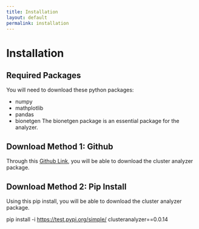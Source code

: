 ```yaml
---
title: Installation
layout: default
permalink: installation
---
```


# Installation

## Required Packages

You will need to download these python packages:
  - numpy
  - mathplotlib
  - pandas
  - bionetgen
The bionetgen package is an essential package for the analyzer.

## Download Method 1: Github

Through this [Github Link](https://github.com/IndyCodeLab/clusteranalyzer), you will be able to download the cluster analyzer package.

## Download Method 2: Pip Install

Using this pip install, you will be able to download the cluster analyzer package.

pip install -i https://test.pypi.org/simple/ clusteranalyzer==0.0.14
